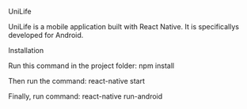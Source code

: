 UniLife

UniLife is a mobile application built with React Native. It is specificallys developed for Android.

Installation

Run this command in the project folder:
npm install 

Then run the command:
react-native start

Finally, run command:
react-native run-android
